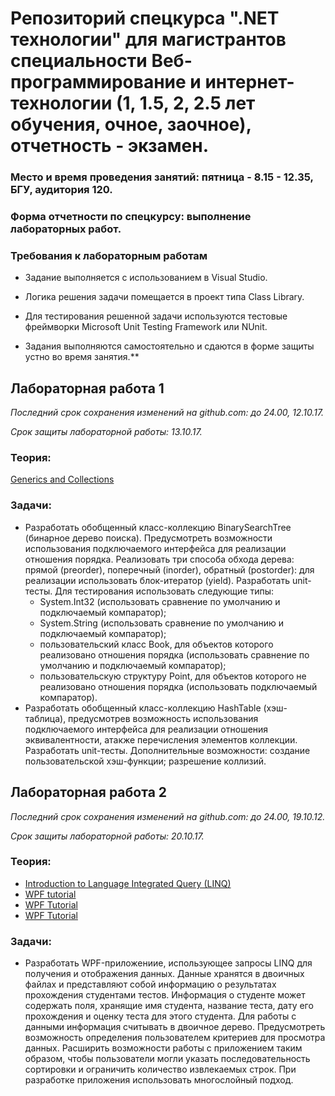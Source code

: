 # Репозиторий спецкурса ".NET технологии" для магистрантов специальности Веб-программирование и интернет-технологии (1, 1.5, 2, 2.5 лет обучения, очное, заочное), отчетность - экзамен.

### Место и время проведения занятий: пятница - 8.15 - 12.35, БГУ, аудитория 120.

### Форма отчетности по спецкурсу: выполнение лабораторных работ.

### Требования к лабораторным работам
- Задание выполняется c использованием в Visual Studio.
- Логика решения задачи помещается в проект типа Class Library.
- Для тестирования решенной задачи используются тестовые фреймворки Microsoft Unit Testing Framework или NUnit.

 - Задания выполняются самостоятельно и сдаются в форме защиты устно во время занятия.**

## Лабораторная работа 1 

*Последний срок сохранения изменений на github.com: до 24.00, 12.10.17.*

*Срок защиты лабораторной работы: 13.10.17.*

### Теория:  
[Generics and Collections](https://github.com/EPM-RD-NETLAB/.NET-Framework-modules/tree/master/M10.%20Generics%20and%20Collections)

### Задачи: 
- Разработать обобщенный класс-коллекцию BinarySearchTree (бинарное дерево поиска). Предусмотреть возможности использования подключаемого интерфейса для реализации отношения порядка. Реализовать три способа обхода дерева: прямой (preorder), поперечный (inorder), обратный (postorder): для реализации использовать блок-итератор (yield). Разработать unit-тесты. Для тестирования использовать следующие типы:
  - System.Int32 (использовать сравнение по умолчанию и подключаемый компаратор);
  - System.String (использовать сравнение по умолчанию и подключаемый компаратор);
  - пользовательский класс Book, для объектов которого реализовано отношения порядка (использовать сравнение по умолчанию и подключаемый компаратор);
  - пользовательскую структуру Point, для объектов которого не реализовано отношения порядка (использовать подключаемый компаратор).
- Разработать обобщенный класс-коллекцию  HashTable (хэш-таблица), предусмотрев возможность использования подключаемого интерфейса для реализации отношения эквивалентности, атакже перечисления элементов коллекции. Разработать unit-тесты. Дополнительные возможности: создание пользовательской хэш-функции; разрешение коллизий.

## Лабораторная работа 2

*Последний срок сохранения изменений на github.com: до 24.00, 19.10.12.*

*Срок защиты лабораторной работы: 20.10.17.*

### Теория:  
- [Introduction to Language Integrated Query (LINQ)](https://github.com/EPM-RD-NETLAB/.NET-Framework-modules/tree/master/M11.%20Introduction%20to%20Language%20Integrated%20Query%20(LINQ))
- [WPF tutorial](http://www.wpf-tutorial.com/)
- [WPF Tutorial](https://www.wpftutorial.net/)
- [WPF Tutorial](https://www.tutorialspoint.com/wpf/)

### Задачи: 
- Разработать WPF-приложениие, использующее запросы LINQ для получения и отображения данных. Данные хранятся в двоичных файлах и представляют собой информацию о результатах прохождения студентами тестов. Информация о студенте может содержать поля, хранящие имя студента, название теста, дату его прохождения и оценку теста для этого студента. Для работы с данными информация считывать в двоичное дерево. Предусмотреть возможность определения пользователем критериев для просмотра данных. Расширить возможности работы с приложением таким образом, чтобы пользователи могли указать последовательность сортировки и ограничить количество извлекаемых строк. При разработке приложения использовать многослойный подход.

